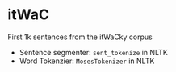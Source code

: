# itWaC

First 1k sentences from the itWaCky corpus

- Sentence segmenter: `sent_tokenize` in NLTK
- Word Tokenzier: `MosesTokenizer` in NLTK
